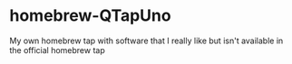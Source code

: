 # homebrew-QTapUno
My own homebrew tap with software that I really like but isn't available in the official homebrew tap
